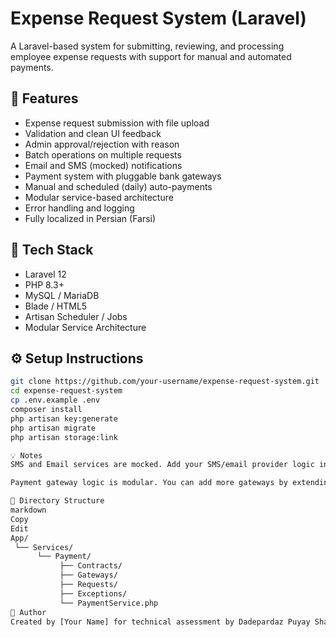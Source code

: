 # Expense Request System (Laravel)

A Laravel-based system for submitting, reviewing, and processing employee expense requests with support for manual and automated payments.

## 📌 Features

- Expense request submission with file upload
- Validation and clean UI feedback
- Admin approval/rejection with reason
- Batch operations on multiple requests
- Email and SMS (mocked) notifications
- Payment system with pluggable bank gateways
- Manual and scheduled (daily) auto-payments
- Modular service-based architecture
- Error handling and logging
- Fully localized in Persian (Farsi)

## 🚀 Tech Stack

- Laravel 12
- PHP 8.3+
- MySQL / MariaDB
- Blade / HTML5
- Artisan Scheduler / Jobs
- Modular Service Architecture

## ⚙️ Setup Instructions

```bash
git clone https://github.com/your-username/expense-request-system.git
cd expense-request-system
cp .env.example .env
composer install
php artisan key:generate
php artisan migrate
php artisan storage:link

💡 Notes
SMS and Email services are mocked. Add your SMS/email provider logic in the respective service class.

Payment gateway logic is modular. You can add more gateways by extending the AbstractGatewayInterface.

📁 Directory Structure
markdown
Copy
Edit
App/
 └── Services/
      └── Payment/
           ├── Contracts/
           ├── Gateways/
           ├── Requests/
           ├── Exceptions/
           └── PaymentService.php
👤 Author
Created by [Your Name] for technical assessment by Dadepardaz Puyay Sharif.
